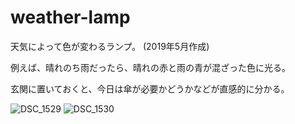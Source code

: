 # weather-lamp
天気によって色が変わるランプ。  (2019年5月作成)

例えば、晴れのち雨だったら、晴れの赤と雨の青が混ざった色に光る。  

玄関に置いておくと、今日は傘が必要かどうかなどが直感的に分かる。

![DSC_1529](https://user-images.githubusercontent.com/56382189/96673271-17822680-13a1-11eb-8de5-a9fec9c40dc1.JPG)
![DSC_1530](https://user-images.githubusercontent.com/56382189/96675621-4353db00-13a6-11eb-9ef7-e7e9eeead12f.JPG)
